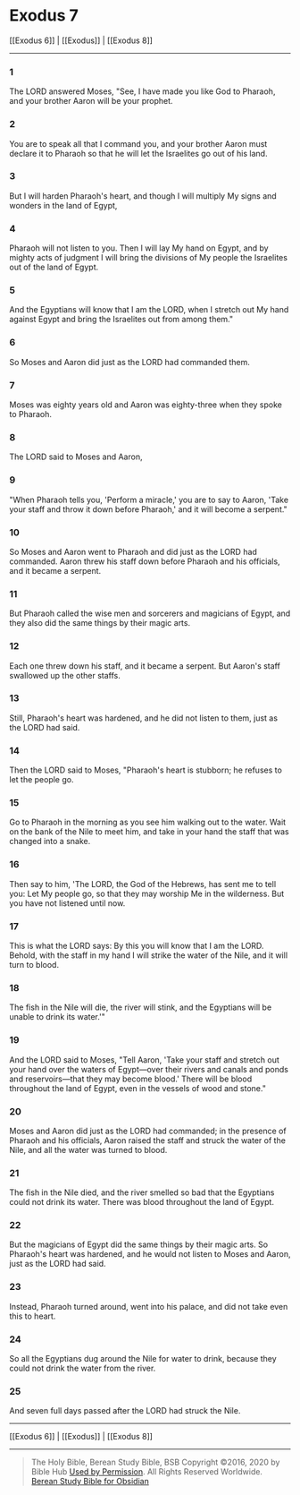# Exodus 7

[[Exodus 6]] | [[Exodus]] | [[Exodus 8]]

---

### 1
The LORD answered Moses, "See, I have made you like God to Pharaoh, and your brother Aaron will be your prophet.

### 2
You are to speak all that I command you, and your brother Aaron must declare it to Pharaoh so that he will let the Israelites go out of his land.

### 3
But I will harden Pharaoh's heart, and though I will multiply My signs and wonders in the land of Egypt,

### 4
Pharaoh will not listen to you. Then I will lay My hand on Egypt, and by mighty acts of judgment I will bring the divisions of My people the Israelites out of the land of Egypt.

### 5
And the Egyptians will know that I am the LORD, when I stretch out My hand against Egypt and bring the Israelites out from among them."

### 6
So Moses and Aaron did just as the LORD had commanded them.

### 7
Moses was eighty years old and Aaron was eighty-three when they spoke to Pharaoh.

### 8
The LORD said to Moses and Aaron,

### 9
"When Pharaoh tells you, 'Perform a miracle,' you are to say to Aaron, 'Take your staff and throw it down before Pharaoh,' and it will become a serpent."

### 10
So Moses and Aaron went to Pharaoh and did just as the LORD had commanded. Aaron threw his staff down before Pharaoh and his officials, and it became a serpent.

### 11
But Pharaoh called the wise men and sorcerers and magicians of Egypt, and they also did the same things by their magic arts.

### 12
Each one threw down his staff, and it became a serpent. But Aaron's staff swallowed up the other staffs.

### 13
Still, Pharaoh's heart was hardened, and he did not listen to them, just as the LORD had said.

### 14
Then the LORD said to Moses, "Pharaoh's heart is stubborn; he refuses to let the people go.

### 15
Go to Pharaoh in the morning as you see him walking out to the water. Wait on the bank of the Nile to meet him, and take in your hand the staff that was changed into a snake.

### 16
Then say to him, 'The LORD, the God of the Hebrews, has sent me to tell you: Let My people go, so that they may worship Me in the wilderness. But you have not listened until now.

### 17
This is what the LORD says: By this you will know that I am the LORD. Behold, with the staff in my hand I will strike the water of the Nile, and it will turn to blood.

### 18
The fish in the Nile will die, the river will stink, and the Egyptians will be unable to drink its water.'"

### 19
And the LORD said to Moses, "Tell Aaron, 'Take your staff and stretch out your hand over the waters of Egypt—over their rivers and canals and ponds and reservoirs—that they may become blood.' There will be blood throughout the land of Egypt, even in the vessels of wood and stone."

### 20
Moses and Aaron did just as the LORD had commanded; in the presence of Pharaoh and his officials, Aaron raised the staff and struck the water of the Nile, and all the water was turned to blood.

### 21
The fish in the Nile died, and the river smelled so bad that the Egyptians could not drink its water. There was blood throughout the land of Egypt.

### 22
But the magicians of Egypt did the same things by their magic arts. So Pharaoh's heart was hardened, and he would not listen to Moses and Aaron, just as the LORD had said.

### 23
Instead, Pharaoh turned around, went into his palace, and did not take even this to heart.

### 24
So all the Egyptians dug around the Nile for water to drink, because they could not drink the water from the river.

### 25
And seven full days passed after the LORD had struck the Nile.

---

[[Exodus 6]] | [[Exodus]] | [[Exodus 8]]

---

> The Holy Bible, Berean Study Bible, BSB
> Copyright &copy;2016, 2020 by Bible Hub
> [Used by Permission](https://berean.bible/terms.htm). All Rights Reserved Worldwide.
> [Berean Study Bible for Obsidian](https://github.com/gapmiss/berean-study-bible-for-obsidian)</small>

